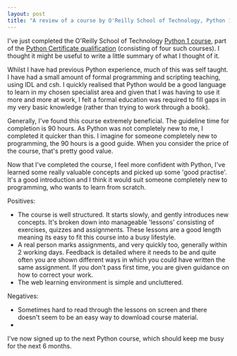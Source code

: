 ```yaml
---
layout: post
title: "A review of a course by O'Reilly School of Technology, Python 1: Beginning Python"
---
```


I've just completed the O'Reilly School of Technology [Python 1 course](http://www.oreillyschool.com/individual-courses/python1/), part of the [Python Certificate qualification](http://www.oreillyschool.com/certificate-programs/python-programming/) (consisting of four such courses). I thought it might be useful to write a little summary of what I thought of it.

Whilst I have had previous Python experience, much of this was self taught. I have had a small amount of formal programming and scripting teaching, using IDL and csh. I quickly realised that Python would be a good language to learn in my chosen specialist area and given that I was having to use it more and more at work, I felt a formal education was required to fill gaps in my very basic knowledge (rather than trying to work through a book).

Generally, I've found this course extremely beneficial. The guideline time for completion is 90 hours. As Python was not completely new to me, I completed it quicker than this. I imagine for someone completely new to programming, the 90 hours is a good guide. When you consider the price of the course, that's pretty good value.

Now that I've completed the course, I feel more confident with Python, I've learned some really valuable concepts and picked up some 'good practise'. It's a good introduction and I think it would suit someone completely new to programming, who wants to learn from scratch.

Positives:
- The course is well structured. It starts slowly, and gently introduces new concepts. It's broken down into manageable 'lessons' consisting of exercises, quizzes and assignments. These lessons are a good length meaning its easy to fit this course into a busy lifestyle.
- A real person marks assignments, and very quickly too, generally within 2 working days. Feedback is detailed where it needs to be and quite often you are shown different ways in which you could have written the same assignment. If you don't pass first time, you are given guidance on how to correct your work.
- The web learning environment is simple and uncluttered. 

Negatives:

 - Sometimes hard to read through the lessons on screen and there doesn't seem to be an easy way to download course material.
 - 

I've now signed up to the next Python course, which should keep me busy for the next 6 months.

